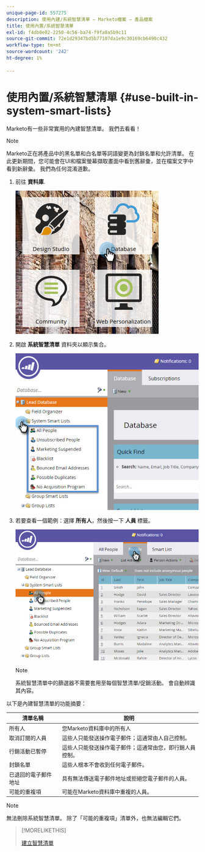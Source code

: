 ```yaml
---
unique-page-id: 557275
description: 使用內建/系統智慧清單 — Marketo檔案 — 產品檔案
title: 使用內置/系統智慧清單
exl-id: f4db0e02-2250-4c56-ba74-f9fa8a5b9c11
source-git-commit: 72e1d29347bd5b77107da1e9c30169cb6490c432
workflow-type: tm+mt
source-wordcount: '242'
ht-degree: 1%

---
```


# 使用內置/系統智慧清單 {#use-built-in-system-smart-lists}

Marketo有一些非常實用的內建智慧清單。 我們去看看！

>[!NOTE]
>
>Marketo正在將產品中的黑名單和白名單等詞語變更為封鎖名單和允許清單。 在此更新期間，您可能會在UI和檔案螢幕擷取畫面中看到舊辭彙，並在檔案文字中看到新辭彙。 我們為任何混淆道歉。

1. 前往 **資料庫**.

   ![](assets/db.png)

1. 開啟 **系統智慧清單** 資料夾以顯示集合。

   ![](assets/two.png)

1. 若要查看一個範例：選擇 **所有人**，然後按一下 **人員** 標籤。

   ![](assets/three.png)

   >[!NOTE]
   >
   >系統智慧清單中的篩選器不需要套用至每個智慧清單/促銷活動。 會自動辨識其內容。

以下是內建智慧清單的功能摘要：

| 清單名稱 | 說明 |
|---|---|
| 所有人 | 您Marketo資料庫中的所有人 |
| 取消訂閱的人員 | 這些人只能發送操作電子郵件；這通常由人自己控制。 |
| 行銷活動已暫停 | 這些人只能發送操作電子郵件；這通常由您，即行銷人員控制。 |
| 封鎖名單 | 這些人根本不會收到任何電子郵件。 |
| 已退回的電子郵件地址 | 具有無法傳送電子郵件地址或拒絕您電子郵件的人員。 |
| 可能的重複項 | 可能在Marketo資料庫中重複的人員。 |

>[!NOTE]
>
>無法刪除系統智慧清單。 除了「可能的重複項」清單外，也無法編輯它們。

>[!MORELIKETHIS]
>
>[建立智慧清單](/help/marketo/product-docs/core-marketo-concepts/smart-lists-and-static-lists/creating-a-smart-list/create-a-smart-list.md)
